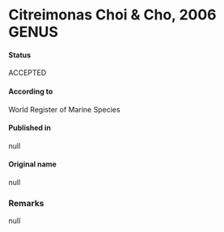# Citreimonas Choi & Cho, 2006 GENUS

#### Status
ACCEPTED

#### According to
World Register of Marine Species

#### Published in
null

#### Original name
null

### Remarks
null